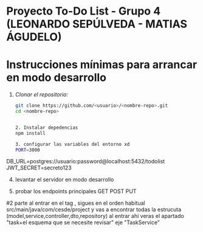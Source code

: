 # Proyecto To-Do List - Grupo 4 (LEONARDO SEPÚLVEDA - MATIAS ÁGUDELO)

 # Instrucciones mínimas para arrancar en modo desarrollo

1. *Clonar el repositorio:*
   ```bash
   git clone https://github.com/<usuario>/<nombre-repo>.git
   cd <nombre-repo>


   2. Instalar depedencias
   npm install

   3. configurar las variables del entorno xd
   PORT=3000
DB_URL=postgres://usuario:password@localhost:5432/todolist
JWT_SECRET=secreto123


4. levantar el servidor en  modo desarrollo

5. probar los endpoints principales
   GET
   POST
   PUT


#2 parte 
al entrar en el tag , sigues en el orden habitual src/main/java/com/cesde/project y vas a encontrar todas la estrucuta (model,service,controller,dto,repository) al entrar ahí
veras el apartado "task+el esquema que se necesite revisar" eje "TaskService"
